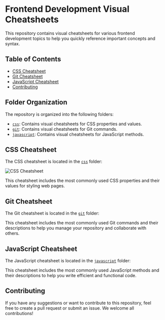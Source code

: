 # Frontend Development Visual Cheatsheets

This repository contains visual cheatsheets for various frontend development topics to help you quickly reference important concepts and syntax.

## Table of Contents

- [CSS Cheatsheet](#css-cheatsheet)
- [Git Cheatsheet](#git-cheatsheet)
- [JavaScript Cheatsheet](#javascript-cheatsheet)
- [Contributing](#contributing)

## Folder Organization

The repository is organized into the following folders:
- [`css`](/css): Contains visual cheatsheets for CSS properties and values.
- [`git`](/git): Contains visual cheatsheets for Git commands.
- [`javascript`](/javascript): Contains visual cheatsheets for JavaScript methods.

## CSS Cheatsheet

The CSS cheatsheet is located in the [`css`](/css) folder:

![CSS Cheatsheet](css/css-cheatsheet.png)

This cheatsheet includes the most commonly used CSS properties and their values for styling web pages.

## Git Cheatsheet

The Git cheatsheet is located in the [`git`](/git) folder:

This cheatsheet includes the most commonly used Git commands and their descriptions to help you manage your repository and collaborate with others.

## JavaScript Cheatsheet

The JavaScript cheatsheet is located in the [`javascript`](/javascript) folder:

This cheatsheet includes the most commonly used JavaScript methods and their descriptions to help you write efficient and functional code.


## Contributing

If you have any suggestions or want to contribute to this repository, feel free to create a pull request or submit an issue. We welcome all contributions!